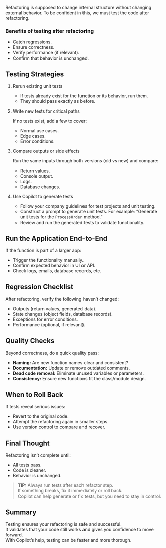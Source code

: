 Refactoring is supposed to change internal structure without changing external behavior. To be confident in this, we must test the code after refactoring.

### Benefits of testing after refactoring

- Catch regressions.
- Ensure correctness.
- Verify performance (if relevant).
- Confirm that behavior is unchanged.

## Testing Strategies

1. Rerun existing unit tests

    - If tests already exist for the function or its behavior, run them.  
    - They should pass exactly as before.

1. Write new tests for critical paths

    If no tests exist, add a few to cover:

    - Normal use cases.
    - Edge cases.
    - Error conditions.

1. Compare outputs or side effects

    Run the same inputs through both versions (old vs new) and compare:

    - Return values.
    - Console output.
    - Logs.
    - Database changes.

1. Use Copilot to generate tests

    - Follow your company guidelines for test projects and unit testing.
    - Construct a prompt to generate unit tests. For example: “Generate unit tests for the `ProcessOrder` method.”
    - Review and run the generated tests to validate functionality.

## Run the Application End-to-End

If the function is part of a larger app:

- Trigger the functionality manually.
- Confirm expected behavior in UI or API.
- Check logs, emails, database records, etc.

## Regression Checklist

After refactoring, verify the following haven’t changed:

- Outputs (return values, generated data).
- State changes (object fields, database records).
- Exceptions for error conditions.
- Performance (optional, if relevant).

## Quality Checks

Beyond correctness, do a quick quality pass:

- **Naming:** Are new function names clear and consistent?
- **Documentation:** Update or remove outdated comments.
- **Dead code removal:** Eliminate unused variables or parameters.
- **Consistency:** Ensure new functions fit the class/module design.

## When to Roll Back

If tests reveal serious issues:

- Revert to the original code.
- Attempt the refactoring again in smaller steps.
- Use version control to compare and recover.

## Final Thought

Refactoring isn’t complete until:

- All tests pass.
- Code is cleaner.
- Behavior is unchanged.

> **TIP:**
> Always run tests after each refactor step.  
> If something breaks, fix it immediately or roll back.  
> Copilot can help generate or fix tests, but you need to stay in control.

## Summary

Testing ensures your refactoring is safe and successful.  
It validates that your code still works and gives you confidence to move forward.  
With Copilot’s help, testing can be faster and more thorough.
